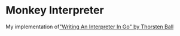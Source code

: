 # Monkey Interpreter

My implementation of["Writing An Interpreter In Go" by Thorsten Ball](https://interpreterbook.com/)
